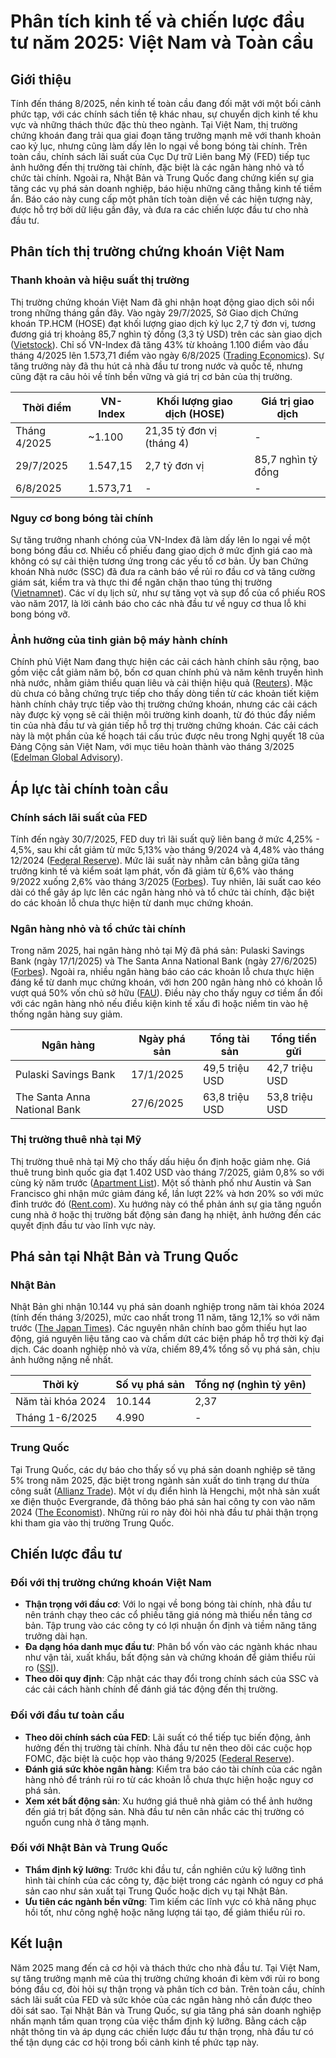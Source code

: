# Phân tích kinh tế và chiến lược đầu tư năm 2025: Việt Nam và Toàn cầu

## Giới thiệu
Tính đến tháng 8/2025, nền kinh tế toàn cầu đang đối mặt với một bối cảnh phức tạp, với các chính sách tiền tệ khác nhau, sự chuyển dịch kinh tế khu vực và những thách thức đặc thù theo ngành. Tại Việt Nam, thị trường chứng khoán đang trải qua giai đoạn tăng trưởng mạnh mẽ với thanh khoản cao kỷ lục, nhưng cũng làm dấy lên lo ngại về bong bóng tài chính. Trên toàn cầu, chính sách lãi suất của Cục Dự trữ Liên bang Mỹ (FED) tiếp tục ảnh hưởng đến thị trường tài chính, đặc biệt là các ngân hàng nhỏ và tổ chức tài chính. Ngoài ra, Nhật Bản và Trung Quốc đang chứng kiến sự gia tăng các vụ phá sản doanh nghiệp, báo hiệu những căng thẳng kinh tế tiềm ẩn. Báo cáo này cung cấp một phân tích toàn diện về các hiện tượng này, được hỗ trợ bởi dữ liệu gần đây, và đưa ra các chiến lược đầu tư cho nhà đầu tư.

## Phân tích thị trường chứng khoán Việt Nam

### Thanh khoản và hiệu suất thị trường
Thị trường chứng khoán Việt Nam đã ghi nhận hoạt động giao dịch sôi nổi trong những tháng gần đây. Vào ngày 29/7/2025, Sở Giao dịch Chứng khoán TP.HCM (HOSE) đạt khối lượng giao dịch kỷ lục 2,7 tỷ đơn vị, tương đương giá trị khoảng 85,7 nghìn tỷ đồng (3,3 tỷ USD) trên các sàn giao dịch ([Vietstock](https://en.vietstock.vn/)). Chỉ số VN-Index đã tăng 43% từ khoảng 1.100 điểm vào đầu tháng 4/2025 lên 1.573,71 điểm vào ngày 6/8/2025 ([Trading Economics](https://tradingeconomics.com/vietnam/stock-market)). Sự tăng trưởng này đã thu hút cả nhà đầu tư trong nước và quốc tế, nhưng cũng đặt ra câu hỏi về tính bền vững và giá trị cơ bản của thị trường.

| **Thời điểm** | **VN-Index** | **Khối lượng giao dịch (HOSE)** | **Giá trị giao dịch** |
|---------------|--------------|---------------------------------|-----------------------|
| Tháng 4/2025  | ~1.100       | 21,35 tỷ đơn vị (tháng 4)       | -                     |
| 29/7/2025     | 1.547,15     | 2,7 tỷ đơn vị                   | 85,7 nghìn tỷ đồng    |
| 6/8/2025      | 1.573,71     | -                               | -                     |

### Nguy cơ bong bóng tài chính
Sự tăng trưởng nhanh chóng của VN-Index đã làm dấy lên lo ngại về một bong bóng đầu cơ. Nhiều cổ phiếu đang giao dịch ở mức định giá cao mà không có sự cải thiện tương ứng trong các yếu tố cơ bản. Ủy ban Chứng khoán Nhà nước (SSC) đã đưa ra cảnh báo về rủi ro đầu cơ và tăng cường giám sát, kiểm tra và thực thi để ngăn chặn thao túng thị trường ([Vietnamnet](https://vietnamnet.vn/en/vietnamese-stock-market-surges-43-sparks-fear-of-speculation-bubble-2429647.html)). Các ví dụ lịch sử, như sự tăng vọt và sụp đổ của cổ phiếu ROS vào năm 2017, là lời cảnh báo cho các nhà đầu tư về nguy cơ thua lỗ khi bong bóng vỡ.

### Ảnh hưởng của tinh giản bộ máy hành chính
Chính phủ Việt Nam đang thực hiện các cải cách hành chính sâu rộng, bao gồm việc cắt giảm năm bộ, bốn cơ quan chính phủ và năm kênh truyền hình nhà nước, nhằm giảm thiểu quan liêu và cải thiện hiệu quả ([Reuters](https://www.reuters.com/markets/asia/vietnams-sweeping-administrative-cuts-stir-investors-anticipation-worries-2024-12-17/)). Mặc dù chưa có bằng chứng trực tiếp cho thấy dòng tiền từ các khoản tiết kiệm hành chính chảy trực tiếp vào thị trường chứng khoán, nhưng các cải cách này được kỳ vọng sẽ cải thiện môi trường kinh doanh, từ đó thúc đẩy niềm tin của nhà đầu tư và gián tiếp hỗ trợ thị trường chứng khoán. Các cải cách này là một phần của kế hoạch tái cấu trúc được nêu trong Nghị quyết 18 của Đảng Cộng sản Việt Nam, với mục tiêu hoàn thành vào tháng 3/2025 ([Edelman Global Advisory](https://www.edelmanglobaladvisory.com/landmark-institutional-reforms-launched-bolstering-vietnams-economic-growth)).

## Áp lực tài chính toàn cầu

### Chính sách lãi suất của FED
Tính đến ngày 30/7/2025, FED duy trì lãi suất quỹ liên bang ở mức 4,25% - 4,5%, sau khi cắt giảm từ mức 5,13% vào tháng 9/2024 và 4,48% vào tháng 12/2024 ([Federal Reserve](https://www.federalreserve.gov/newsevents/pressreleases/monetary20250730a.htm)). Mức lãi suất này nhằm cân bằng giữa tăng trưởng kinh tế và kiểm soát lạm phát, vốn đã giảm từ 6,6% vào tháng 9/2022 xuống 2,6% vào tháng 3/2025 ([Forbes](https://www.forbes.com/advisor/investing/fed-funds-rate-history/)). Tuy nhiên, lãi suất cao kéo dài có thể gây áp lực lên các ngân hàng nhỏ và tổ chức tài chính, đặc biệt do các khoản lỗ chưa thực hiện từ danh mục chứng khoán.

### Ngân hàng nhỏ và tổ chức tài chính
Trong năm 2025, hai ngân hàng nhỏ tại Mỹ đã phá sản: Pulaski Savings Bank (ngày 17/1/2025) và The Santa Anna National Bank (ngày 27/6/2025) ([Forbes](https://www.forbes.com/advisor/banking/list-of-failed-banks/)). Ngoài ra, nhiều ngân hàng báo cáo các khoản lỗ chưa thực hiện đáng kể từ danh mục chứng khoán, với hơn 200 ngân hàng nhỏ có khoản lỗ vượt quá 50% vốn chủ sở hữu ([FAU](https://www.fau.edu/newsdesk/articles/banks-risk-failure-republic-first.php)). Điều này cho thấy nguy cơ tiềm ẩn đối với các ngân hàng nhỏ nếu điều kiện kinh tế xấu đi hoặc niềm tin vào hệ thống ngân hàng suy giảm.

| **Ngân hàng**                | **Ngày phá sản** | **Tổng tài sản** | **Tổng tiền gửi** |
|------------------------------|------------------|------------------|-------------------|
| Pulaski Savings Bank         | 17/1/2025        | 49,5 triệu USD   | 42,7 triệu USD    |
| The Santa Anna National Bank | 27/6/2025        | 63,8 triệu USD   | 53,8 triệu USD    |

### Thị trường thuê nhà tại Mỹ
Thị trường thuê nhà tại Mỹ cho thấy dấu hiệu ổn định hoặc giảm nhẹ. Giá thuê trung bình quốc gia đạt 1.402 USD vào tháng 7/2025, giảm 0,8% so với cùng kỳ năm trước ([Apartment List](https://www.apartmentlist.com/research/national-rent-data)). Một số thành phố như Austin và San Francisco ghi nhận mức giảm đáng kể, lần lượt 22% và hơn 20% so với mức đỉnh trước đó ([Rent.com](https://www.rent.com/research/average-rent-price-report/)). Xu hướng này có thể phản ánh sự gia tăng nguồn cung nhà ở hoặc thị trường bất động sản đang hạ nhiệt, ảnh hưởng đến các quyết định đầu tư vào lĩnh vực này.

## Phá sản tại Nhật Bản và Trung Quốc

### Nhật Bản
Nhật Bản ghi nhận 10.144 vụ phá sản doanh nghiệp trong năm tài khóa 2024 (tính đến tháng 3/2025), mức cao nhất trong 11 năm, tăng 12,1% so với năm trước ([The Japan Times](https://www.japantimes.co.jp/business/2025/04/08/companies/japan-bankruptcies-surge/)). Các nguyên nhân chính bao gồm thiếu hụt lao động, giá nguyên liệu tăng cao và chấm dứt các biện pháp hỗ trợ thời kỳ đại dịch. Các doanh nghiệp nhỏ và vừa, chiếm 89,4% tổng số vụ phá sản, chịu ảnh hưởng nặng nề nhất.

| **Thời kỳ**       | **Số vụ phá sản** | **Tổng nợ (nghìn tỷ yên)** |
|-------------------|-------------------|----------------------------|
| Năm tài khóa 2024 | 10.144            | 2,37                       |
| Tháng 1-6/2025    | 4.990             | -                          |

### Trung Quốc
Tại Trung Quốc, các dự báo cho thấy số vụ phá sản doanh nghiệp sẽ tăng 5% trong năm 2025, đặc biệt trong ngành sản xuất do tình trạng dư thừa công suất ([Allianz Trade](https://www.allianz-trade.com/en_BE/news/latest-news/bankruptcies-forecast-october-2024.html)). Một ví dụ điển hình là Hengchi, một nhà sản xuất xe điện thuộc Evergrande, đã thông báo phá sản hai công ty con vào năm 2024 ([The Economist](https://www.economist.com/business/2024/08/08/chinas-manufacturers-are-going-broke)). Những rủi ro này đòi hỏi nhà đầu tư phải thận trọng khi tham gia vào thị trường Trung Quốc.

## Chiến lược đầu tư

### Đối với thị trường chứng khoán Việt Nam
- **Thận trọng với đầu cơ**: Với lo ngại về bong bóng tài chính, nhà đầu tư nên tránh chạy theo các cổ phiếu tăng giá nóng mà thiếu nền tảng cơ bản. Tập trung vào các công ty có lợi nhuận ổn định và tiềm năng tăng trưởng dài hạn.
- **Đa dạng hóa danh mục đầu tư**: Phân bổ vốn vào các ngành khác nhau như vận tải, xuất khẩu, bất động sản và chứng khoán để giảm thiểu rủi ro ([SSI](https://www.ssi.com.vn/en/organization-customer/monthly-market-outlook)).
- **Theo dõi quy định**: Cập nhật các thay đổi trong chính sách của SSC và các cải cách hành chính để đánh giá tác động đến thị trường.

### Đối với đầu tư toàn cầu
- **Theo dõi chính sách của FED**: Lãi suất có thể tiếp tục biến động, ảnh hưởng đến thị trường tài chính. Nhà đầu tư nên theo dõi các cuộc họp FOMC, đặc biệt là cuộc họp vào tháng 9/2025 ([Federal Reserve](https://www.federalreserve.gov/monetarypolicy/fomccalendars.htm)).
- **Đánh giá sức khỏe ngân hàng**: Kiểm tra báo cáo tài chính của các ngân hàng nhỏ để tránh rủi ro từ các khoản lỗ chưa thực hiện hoặc nguy cơ phá sản.
- **Xem xét bất động sản**: Xu hướng giá thuê nhà giảm có thể ảnh hưởng đến giá trị bất động sản. Nhà đầu tư nên cân nhắc các thị trường có nguồn cung nhà ở tăng mạnh.

### Đối với Nhật Bản và Trung Quốc
- **Thẩm định kỹ lưỡng**: Trước khi đầu tư, cần nghiên cứu kỹ lưỡng tình hình tài chính của các công ty, đặc biệt trong các ngành có nguy cơ phá sản cao như sản xuất tại Trung Quốc hoặc dịch vụ tại Nhật Bản.
- **Ưu tiên các ngành bền vững**: Tìm kiếm các lĩnh vực có khả năng phục hồi tốt, như công nghệ hoặc năng lượng tái tạo, để giảm thiểu rủi ro.

## Kết luận
Năm 2025 mang đến cả cơ hội và thách thức cho nhà đầu tư. Tại Việt Nam, sự tăng trưởng mạnh mẽ của thị trường chứng khoán đi kèm với rủi ro bong bóng đầu cơ, đòi hỏi sự thận trọng và phân tích cơ bản. Trên toàn cầu, chính sách lãi suất của FED và sức khỏe của các ngân hàng nhỏ cần được theo dõi sát sao. Tại Nhật Bản và Trung Quốc, sự gia tăng phá sản doanh nghiệp nhấn mạnh tầm quan trọng của việc thẩm định kỹ lưỡng. Bằng cách cập nhật thông tin và áp dụng các chiến lược đầu tư thận trọng, nhà đầu tư có thể tận dụng các cơ hội trong bối cảnh kinh tế phức tạp này.